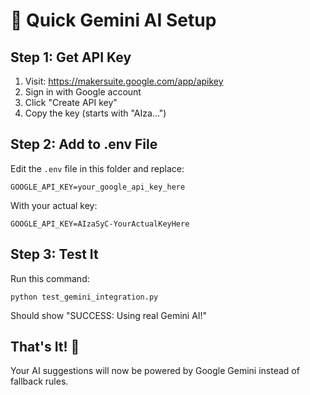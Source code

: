 # 🔑 Quick Gemini AI Setup

## Step 1: Get API Key
1. Visit: https://makersuite.google.com/app/apikey
2. Sign in with Google account
3. Click "Create API key"
4. Copy the key (starts with "AIza...")

## Step 2: Add to .env File
Edit the `.env` file in this folder and replace:
```
GOOGLE_API_KEY=your_google_api_key_here
```

With your actual key:
```
GOOGLE_API_KEY=AIzaSyC-YourActualKeyHere
```

## Step 3: Test It
Run this command:
```
python test_gemini_integration.py
```

Should show "SUCCESS: Using real Gemini AI!"

## That's It! 🎉
Your AI suggestions will now be powered by Google Gemini instead of fallback rules.

